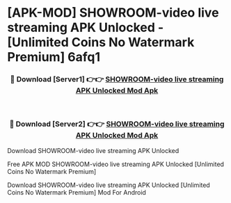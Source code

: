 # [APK-MOD] SHOWROOM-video live streaming APK Unlocked - [Unlimited Coins No Watermark Premium] 6afq1



<div align="center">
<h3>🔴 Download [Server1] 👉👉 <a href="https://momento.my/?title=SHOWROOM-video_live_streaming_APK_Unlocked">SHOWROOM-video live streaming APK Unlocked Mod Apk</a></h3><br>

<h3>🔴 Download [Server2] 👉👉 <a href="https://momento.my/?title=SHOWROOM-video_live_streaming_APK_Unlocked">SHOWROOM-video live streaming APK Unlocked Mod Apk</a></h3>
</div>



Download SHOWROOM-video live streaming APK Unlocked 

Free APK MOD SHOWROOM-video live streaming APK Unlocked [Unlimited Coins No Watermark Premium]

Download SHOWROOM-video live streaming APK Unlocked [Unlimited Coins No Watermark Premium] Mod For Android
